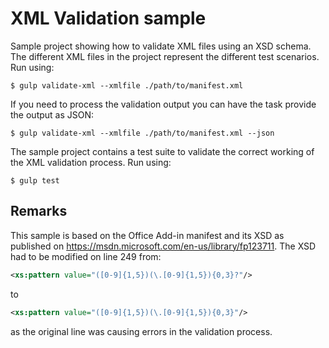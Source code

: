 # XML Validation sample

Sample project showing how to validate XML files using an XSD schema. The different XML files in the project represent the different test scenarios. Run using:

```
$ gulp validate-xml --xmlfile ./path/to/manifest.xml
```

If you need to process the validation output you can have the task provide the output as JSON:

```
$ gulp validate-xml --xmlfile ./path/to/manifest.xml --json
```

The sample project contains a test suite to validate the correct working of the XML validation process. Run using:

```
$ gulp test
```

## Remarks

This sample is based on the Office Add-in manifest and its XSD as published on https://msdn.microsoft.com/en-us/library/fp123711. The XSD had to be modified on line 249 from:

```xml
<xs:pattern value="([0-9]{1,5})(\.[0-9]{1,5}){0,3}?"/>
```

to

```xml
<xs:pattern value="([0-9]{1,5})(\.[0-9]{1,5}){0,3}"/>
```

as the original line was causing errors in the validation process.